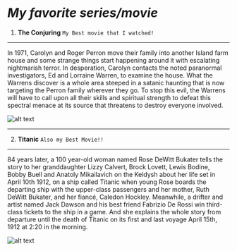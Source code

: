 # *My favorite series/movie*
1. **The Conjuring**
`My Best movie that I watched!`
---
  In 1971, Carolyn and Roger Perron move their family into another Island farm house and some strange things start happening around it with escalating nightmarish terror. In desperation, Carolyn contacts the noted paranormal investigators, Ed and Lorraine Warren, to examine the house. What the Warrens discover is a whole area steeped in a satanic haunting that is now targeting the Perron family wherever they go. To stop this evil, the Warrens will have to call upon all their skills and spiritual strength to defeat this spectral menace at its source that threatens to destroy everyone involved.
  
![alt text](https://resizing.flixster.com/ApwweDcULH3MoDwMy9-Y453u9Fs=/300x300/v2/https://flxt.tmsimg.com/assets/p9379266_v_h9_ab.jpg)

---
2. **Titanic**
`Also my Best Movie!!`
---
84 years later, a 100 year-old woman named Rose DeWitt Bukater tells the story to her granddaughter Lizzy Calvert, Brock Lovett, Lewis Bodine, Bobby Buell and Anatoly Mikailavich on the Keldysh about her life set in April 10th 1912, on a ship called Titanic when young Rose boards the departing ship with the upper-class passengers and her mother, Ruth DeWitt Bukater, and her fiancé, Caledon Hockley. Meanwhile, a drifter and artist named Jack Dawson and his best friend Fabrizio De Rossi win third-class tickets to the ship in a game. And she explains the whole story from departure until the death of Titanic on its first and last voyage April 15th, 1912 at 2:20 in the morning.

![alt text](https://play-lh.googleusercontent.com/560-H8NVZRHk00g3RltRun4IGB-Ndl0I0iKy33D7EQ0cRRwH78-c46s90lZ1ho_F1so)
